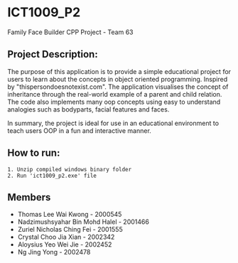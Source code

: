 # ICT1009_P2 
Family Face Builder CPP Project - Team 63

## Project Description: 
The purpose of this application is to provide a simple educational project for users to learn about the concepts in object oriented programming.
Inspired by "thispersondoesnotexist.com". The application visualises the concept of inheritance through the real-world example of a parent and child relation. The code also implements many oop concepts using easy to understand analogies such as bodyparts, facial features and faces. 

In summary, the project is ideal for use in an educational environment to teach users OOP in a fun and interactive manner.


## How to run: 
```
1. Unzip compiled windows binary folder
2. Run 'ict1009_p2.exe' file 
```

## Members 
* Thomas Lee Wai Kwong - 2000545
* Nadzimushsyahar Bin Mohd Halel - 2001466 
* Zuriel Nicholas Ching Fei - 2001555
* Crystal Choo Jia Xian - 2002342
* Aloysius Yeo Wei Jie - 2002452
* Ng Jing Yong - 2002478
